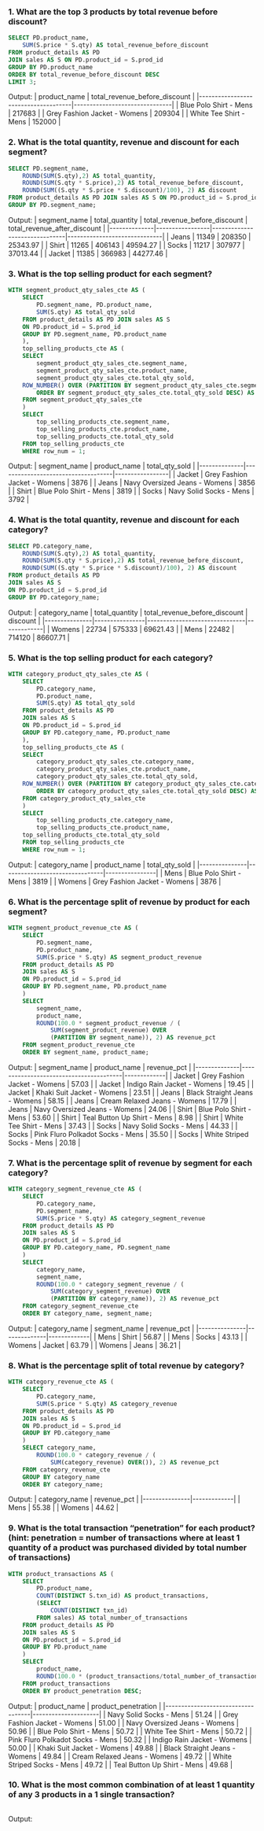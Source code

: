 ### 1. What are the top 3 products by total revenue before discount?

```sql
SELECT PD.product_name,
	SUM(S.price * S.qty) AS total_revenue_before_discount
FROM product_details AS PD
JOIN sales AS S ON PD.product_id = S.prod_id
GROUP BY PD.product_name
ORDER BY total_revenue_before_discount DESC
LIMIT 3;
```

Output:
| product_name | total_revenue_before_discount |
|-------------------------------------|-------------------------------|
| Blue Polo Shirt - Mens | 217683 |
| Grey Fashion Jacket - Womens | 209304 |
| White Tee Shirt - Mens | 152000 |

### 2. What is the total quantity, revenue and discount for each segment?

```sql
SELECT PD.segment_name,
	ROUND(SUM(S.qty),2) AS total_quantity,
    ROUND(SUM(S.qty * S.price),2) AS total_revenue_before_discount,
    ROUND(SUM((S.qty * S.price * S.discount)/100), 2) AS discount
FROM product_details AS PD JOIN sales AS S ON PD.product_id = S.prod_id
GROUP BY PD.segment_name;
```

Output:
| segment_name | total_quantity | total_revenue_before_discount | total_revenue_after_discount |
|--------------|-----------------|-------------------------------|------------------------------|
| Jeans | 11349 | 208350 | 25343.97 |
| Shirt | 11265 | 406143 | 49594.27 |
| Socks | 11217 | 307977 | 37013.44 |
| Jacket | 11385 | 366983 | 44277.46 |

### 3. What is the top selling product for each segment?

```sql
WITH segment_product_qty_sales_cte AS (
	SELECT
		PD.segment_name, PD.product_name,
		SUM(S.qty) AS total_qty_sold
	FROM product_details AS PD JOIN sales AS S
	ON PD.product_id = S.prod_id
	GROUP BY PD.segment_name, PD.product_name
	),
	top_selling_products_cte AS (
	SELECT
		segment_product_qty_sales_cte.segment_name,
		segment_product_qty_sales_cte.product_name,
		segment_product_qty_sales_cte.total_qty_sold,
    ROW_NUMBER() OVER (PARTITION BY segment_product_qty_sales_cte.segment_name
		ORDER BY segment_product_qty_sales_cte.total_qty_sold DESC) AS row_num
	FROM segment_product_qty_sales_cte
	)
	SELECT
		top_selling_products_cte.segment_name,
		top_selling_products_cte.product_name,
		top_selling_products_cte.total_qty_sold
	FROM top_selling_products_cte
	WHERE row_num = 1;
```

Output:
| segment_name | product_name | total_qty_sold |
|--------------|------------------------------------|-----------------|
| Jacket | Grey Fashion Jacket - Womens | 3876 |
| Jeans | Navy Oversized Jeans - Womens | 3856 |
| Shirt | Blue Polo Shirt - Mens | 3819 |
| Socks | Navy Solid Socks - Mens | 3792 |

### 4. What is the total quantity, revenue and discount for each category?

```sql
SELECT PD.category_name,
	ROUND(SUM(S.qty),2) AS total_quantity,
    ROUND(SUM(S.qty * S.price),2) AS total_revenue_before_discount,
    ROUND(SUM((S.qty * S.price * S.discount)/100), 2) AS discount
FROM product_details AS PD
JOIN sales AS S
ON PD.product_id = S.prod_id
GROUP BY PD.category_name;
```

Output:
| category_name | total_quantity | total_revenue_before_discount | discount |
|---------------|----------------|-------------------------------|-------------|
| Womens | 22734 | 575333 | 69621.43 |
| Mens | 22482 | 714120 | 86607.71 |

### 5. What is the top selling product for each category?

```sql
WITH category_product_qty_sales_cte AS (
	SELECT
		PD.category_name,
		PD.product_name,
		SUM(S.qty) AS total_qty_sold
	FROM product_details AS PD
	JOIN sales AS S
	ON PD.product_id = S.prod_id
	GROUP BY PD.category_name, PD.product_name
	),
	top_selling_products_cte AS (
	SELECT
		category_product_qty_sales_cte.category_name,
		category_product_qty_sales_cte.product_name,
		category_product_qty_sales_cte.total_qty_sold,
    ROW_NUMBER() OVER (PARTITION BY category_product_qty_sales_cte.category_name
		ORDER BY category_product_qty_sales_cte.total_qty_sold DESC) AS row_num
	FROM category_product_qty_sales_cte
	)
	SELECT
		top_selling_products_cte.category_name,
		top_selling_products_cte.product_name,
	top_selling_products_cte.total_qty_sold
	FROM top_selling_products_cte
	WHERE row_num = 1;
```

Output:
| category_name | product_name | total_qty_sold |
|---------------|--------------------------------|----------------|
| Mens | Blue Polo Shirt - Mens | 3819 |
| Womens | Grey Fashion Jacket - Womens | 3876 |

### 6. What is the percentage split of revenue by product for each segment?

```sql
WITH segment_product_revenue_cte AS (
	SELECT
		PD.segment_name,
		PD.product_name,
		SUM(S.price * S.qty) AS segment_product_revenue
	FROM product_details AS PD
	JOIN sales AS S
	ON PD.product_id = S.prod_id
	GROUP BY PD.segment_name, PD.product_name
	)
	SELECT
		segment_name,
		product_name,
		ROUND(100.0 * segment_product_revenue / (
			SUM(segment_product_revenue) OVER
			(PARTITION BY segment_name)), 2) AS revenue_pct
	FROM segment_product_revenue_cte
	ORDER BY segment_name, product_name;
```

Output:
| segment_name | product_name | revenue_pct |
|--------------|----------------------------------------|-------------|
| Jacket | Grey Fashion Jacket - Womens | 57.03 |
| Jacket | Indigo Rain Jacket - Womens | 19.45 |
| Jacket | Khaki Suit Jacket - Womens | 23.51 |
| Jeans | Black Straight Jeans - Womens | 58.15 |
| Jeans | Cream Relaxed Jeans - Womens | 17.79 |
| Jeans | Navy Oversized Jeans - Womens | 24.06 |
| Shirt | Blue Polo Shirt - Mens | 53.60 |
| Shirt | Teal Button Up Shirt - Mens | 8.98 |
| Shirt | White Tee Shirt - Mens | 37.43 |
| Socks | Navy Solid Socks - Mens | 44.33 |
| Socks | Pink Fluro Polkadot Socks - Mens | 35.50 |
| Socks | White Striped Socks - Mens | 20.18 |

### 7. What is the percentage split of revenue by segment for each category?

```sql
WITH category_segment_revenue_cte AS (
	SELECT
		PD.category_name,
		PD.segment_name,
		SUM(S.price * S.qty) AS category_segment_revenue
	FROM product_details AS PD
	JOIN sales AS S
	ON PD.product_id = S.prod_id
	GROUP BY PD.category_name, PD.segment_name
	)
	SELECT
		category_name,
		segment_name,
		ROUND(100.0 * category_segment_revenue / (
			SUM(category_segment_revenue) OVER
			(PARTITION BY category_name)), 2) AS revenue_pct
	FROM category_segment_revenue_cte
	ORDER BY category_name, segment_name;
```

Output:
| category_name | segment_name | revenue_pct |
|---------------|--------------|-------------|
| Mens | Shirt | 56.87 |
| Mens | Socks | 43.13 |
| Womens | Jacket | 63.79 |
| Womens | Jeans | 36.21 |

### 8. What is the percentage split of total revenue by category?

```sql
WITH category_revenue_cte AS (
	SELECT
		PD.category_name,
		SUM(S.price * S.qty) AS category_revenue
	FROM product_details AS PD
	JOIN sales AS S
	ON PD.product_id = S.prod_id
	GROUP BY PD.category_name
	)
	SELECT category_name,
		ROUND(100.0 * category_revenue / (
			SUM(category_revenue) OVER()), 2) AS revenue_pct
	FROM category_revenue_cte
	GROUP BY category_name
	ORDER BY category_name;
```

Output:
| category_name | revenue_pct |
|---------------|-------------|
| Mens | 55.38 |
| Womens | 44.62 |

### 9. What is the total transaction “penetration” for each product? (hint: penetration = number of transactions where at least 1 quantity of a product was purchased divided by total number of transactions)

```sql
WITH product_transactions AS (
	SELECT
		PD.product_name,
		COUNT(DISTINCT S.txn_id) AS product_transactions,
    	(SELECT
			COUNT(DISTINCT txn_id)
		FROM sales) AS total_number_of_transactions
	FROM product_details AS PD
	JOIN sales AS S
	ON PD.product_id = S.prod_id
	GROUP BY PD.product_name
	)
	SELECT
		product_name,
		ROUND(100.0 * (product_transactions/total_number_of_transactions),2) AS product_penetration
	FROM product_transactions
	ORDER BY product_penetration DESC;
```

Output:
| product_name | product_penetration |
|-----------------------------------|---------------------|
| Navy Solid Socks - Mens | 51.24 |
| Grey Fashion Jacket - Womens | 51.00 |
| Navy Oversized Jeans - Womens | 50.96 |
| Blue Polo Shirt - Mens | 50.72 |
| White Tee Shirt - Mens | 50.72 |
| Pink Fluro Polkadot Socks - Mens | 50.32 |
| Indigo Rain Jacket - Womens | 50.00 |
| Khaki Suit Jacket - Womens | 49.88 |
| Black Straight Jeans - Womens | 49.84 |
| Cream Relaxed Jeans - Womens | 49.72 |
| White Striped Socks - Mens | 49.72 |
| Teal Button Up Shirt - Mens | 49.68 |

### 10. What is the most common combination of at least 1 quantity of any 3 products in a 1 single transaction?

```sql

```

Output:
